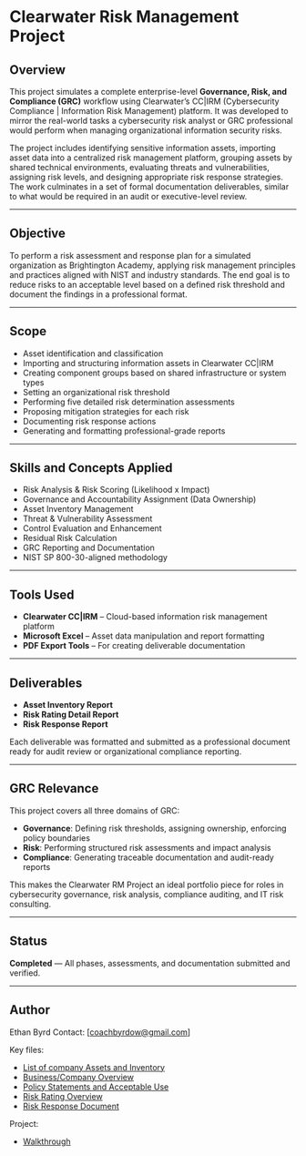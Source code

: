 # Clearwater Risk Management Project

## Overview

This project simulates a complete enterprise-level **Governance, Risk, and Compliance (GRC)** workflow using Clearwater’s CC|IRM (Cybersecurity Compliance | Information Risk Management) platform. It was developed to mirror the real-world tasks a cybersecurity risk analyst or GRC professional would perform when managing organizational information security risks.

The project includes identifying sensitive information assets, importing asset data into a centralized risk management platform, grouping assets by shared technical environments, evaluating threats and vulnerabilities, assigning risk levels, and designing appropriate risk response strategies. The work culminates in a set of formal documentation deliverables, similar to what would be required in an audit or executive-level review.

---

## Objective

To perform a risk assessment and response plan for a simulated organization as Brightington Academy, applying risk management principles and practices aligned with NIST and industry standards. The end goal is to reduce risks to an acceptable level based on a defined risk threshold and document the findings in a professional format.

---

## Scope

- Asset identification and classification  
- Importing and structuring information assets in Clearwater CC|IRM  
- Creating component groups based on shared infrastructure or system types  
- Setting an organizational risk threshold  
- Performing five detailed risk determination assessments  
- Proposing mitigation strategies for each risk  
- Documenting risk response actions  
- Generating and formatting professional-grade reports

---

## Skills and Concepts Applied

- Risk Analysis & Risk Scoring (Likelihood x Impact)  
- Governance and Accountability Assignment (Data Ownership)  
- Asset Inventory Management  
- Threat & Vulnerability Assessment  
- Control Evaluation and Enhancement  
- Residual Risk Calculation  
- GRC Reporting and Documentation  
- NIST SP 800-30-aligned methodology  

---

## Tools Used

- **Clearwater CC|IRM** – Cloud-based information risk management platform  
- **Microsoft Excel** – Asset data manipulation and report formatting  
- **PDF Export Tools** – For creating deliverable documentation  

---

## Deliverables

- **Asset Inventory Report**  
- **Risk Rating Detail Report**  
- **Risk Response Report**

Each deliverable was formatted and submitted as a professional document ready for audit review or organizational compliance reporting.

---

## GRC Relevance

This project covers all three domains of GRC:

- **Governance**: Defining risk thresholds, assigning ownership, enforcing policy boundaries  
- **Risk**: Performing structured risk assessments and impact analysis  
- **Compliance**: Generating traceable documentation and audit-ready reports  

This makes the Clearwater RM Project an ideal portfolio piece for roles in cybersecurity governance, risk analysis, compliance auditing, and IT risk consulting.

---

## Status

**Completed** — All phases, assessments, and documentation submitted and verified.

---

## Author
Ethan Byrd 
Contact: [coachbyrdow@gmail.com]  


Key files:
- [List of company Assets and Inventory](Assest_Inventory.pdf)
- [Business/Company Overview](BrightingtonAcademy2025.pdf)
- [Policy Statements and Acceptable Use](PolicyStatementsEthanByrd.pdf)
- [Risk Rating Overview](Risk_Rating.pdf)
- [Risk Response Document](Risk_Response.pdf)

Project:
- [Walkthrough](Walkthrough.md)

